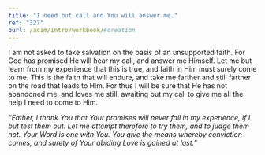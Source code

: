 ```yaml
---
title: "I need but call and You will answer me."
ref: "327"
burl: /acim/intro/workbook/#creation
---
```


I am not asked to take salvation on the basis of an unsupported faith.
For God has promised He will hear my call, and answer me Himself. Let me
but learn from my experience that this is true, and faith in Him must
surely come to me. This is the faith that will endure, and take me
farther and still farther on the road that leads to Him. For thus I will
be sure that He has not abandoned me, and loves me still, awaiting but
my call to give me all the help I need to come to Him.

*“Father, I thank You that Your promises will never fail in my
experience, if I but test them out. Let me attempt therefore to try
them, and to judge them not. Your Word is one with You. You give the means
whereby conviction comes, and surety of Your abiding Love is gained at
last.”*

